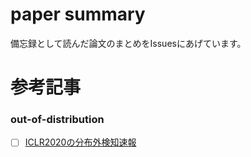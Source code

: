 # paper summary
備忘録として読んだ論文のまとめをIssuesにあげています。

# 参考記事
### out-of-distribution
- [ ] [ICLR2020の分布外検知速報](https://www.slideshare.net/DeepLearningJP2016/dliclr2020)
